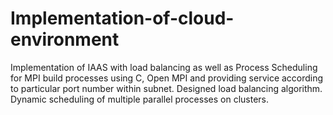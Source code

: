 # Implementation-of-cloud-environment
  
Implementation of IAAS with load balancing as well as 
Process Scheduling for MPI build processes using C, 
Open MPI and providing service according to particular 
port number within subnet.
Designed load balancing algorithm.
Dynamic scheduling of multiple parallel processes on clusters.
